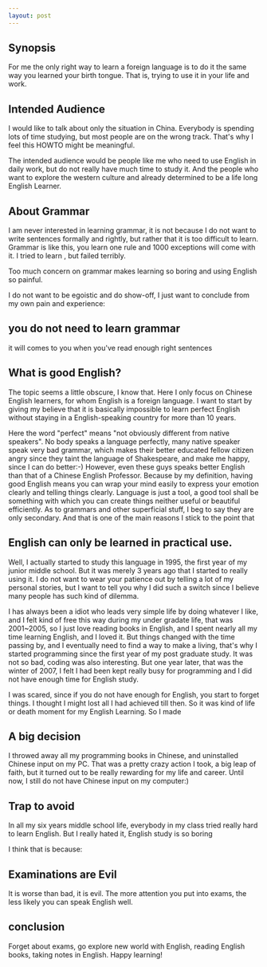 ```yaml
---
layout: post
---
```

## Synopsis
For me the only right way to learn a foreign language is to do it the
same way you learned your birth tongue. That is, trying to use it in your
life and work. 

## Intended Audience
I would like to talk about only the situation in China. Everybody is spending lots of
time studying, but most people are on the wrong track. That's why I feel
this HOWTO might be meaningful.

The intended audience would be people like
me who need to use English in daily work, but do not really have
much time to study it. And the people who want to explore the western
culture and already determined to be a life long English Learner. 

## About  Grammar 
I am never interested in learning grammar, it is not because I do not want to 
write sentences formally and rightly, but rather that it is too
difficult to learn. Grammar is like this, you learn one rule
and 1000 exceptions will come with it. I tried to learn , but failed terribly.

Too much concern on grammar makes learning so
boring and using English so painful. 

I do not want
to be egoistic and do show-off, I just want to conclude from my own
pain and experience:

## you do not need to learn grammar
it will comes to you when you've read enough right sentences

## What is good English?
The topic seems a little obscure, I know that. Here I only focus on
Chinese English learners, for whom English is a foreign language. I
want to start by giving my believe that it is basically impossible to
learn perfect English without staying in a English-speaking country
for more than 10 years. 

Here the word "perfect" means "not obviously different
from native speakers". No body speaks a language perfectly, many native
speaker speak very bad grammar, which makes their better educated
fellow citizen angry since they taint the language of Shakespeare, and
make me happy, since I can do better:-) However, even these guys
speaks better English than that of a Chinese English
Professor. Because by my definition, having good English means you can
wrap your mind easily to express your emotion clearly and telling
things clearly. Language is just a tool, a good tool shall be
something with which you can create things neither useful or
beautiful efficiently. As to grammars and other superficial stuff, I
beg to say they are only secondary. And that is one of the main
reasons I stick to the point that 

## English can only be learned in practical use.     
Well, I actually started to study this language in 1995, the first
year of my junior middle school. But it was merely 3 years ago that I
started to really using it. I do not want to wear your patience out by
telling a lot of my personal stories, but I want to tell you why I did
such a switch since I believe many people has such kind of dilemma.

I has always been a idiot who leads very simple life by doing whatever
I like, and I felt kind of free this way during my under gradate life,
that was 2001~2005, so I just love reading books in English, and I
spent nearly all my time learning English, and I loved it. But things
changed with the time passing by, and I eventually need to find a way
to make a living, that's why I started programming since the first year
of my post graduate study. It was not so bad, coding was also
interesting. But one year later, that was the winter of 2007, I felt I
had been kept really busy for programming and I did not have enough time
for English study.

I was scared, since if you do not have enough for English, you start to forget
things. I thought I might lost all I had achieved till then. So it was kind of
life or death moment for my English Learning. So I made 
## A big decision

I throwed away all my programming books in Chinese, and uninstalled Chinese input
on my PC. That was a pretty crazy action I took, a big leap of faith, but it
turned out to be really rewarding for my life and career. Until now, I still
do not have Chinese input on my computer:)

## Trap to avoid
In all my six years middle school life, everybody in my class tried
really hard to learn English. But I really hated it, English study is so boring

I think that is because:

## Examinations are Evil

It is worse than bad, it is evil. The more attention you put into exams, the less likely you can speak English well.

## conclusion

Forget about exams, go explore new world with English, reading English books,
taking notes in English. Happy learning!
